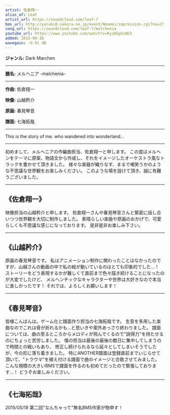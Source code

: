 ```yaml
---
artist: 佐倉翔一
alias_of: LeaF
artist_url: https://soundcloud.com/leaf-7
bms_url: http://yaruki0.sakura.ne.jp/event/Nmumei/impression.cgi?no=27
song_url: https://soundcloud.com/leaf-7/malchenia
youtube_url: https://www.youtube.com/watch?v=KyzbSpSsNCk
added: 2015-09-18
wavegain: -9.91 dB
---
```


__ジャンル:__
Dark Marchen

---

__題名:__
メルヘニア -malchenia-

---

__作曲:__
佐倉翔一

__映像:__
山越矜介

__原画:__
春見琴音

__譜面:__
七海拓哉


---

This is the story of me. who wandered into wonderland...

---

初めまして、メルヘニアの作編曲担当、佐倉翔一と申します。
この度はメルヘンをテーマに原案、物語文から作成し、それをイメージしたオーケストラ風なトラックを書かせて頂きました。
様々な楽器が織りなす、まるで嘲笑うかのような不思議な世界観をお楽しみください。
このような場を設けて頂き、誠に有難うございました。


---

## 《佐倉翔一》

映像担当の山越矜介と申します。
佐倉翔一さんや春見琴音さんと緊密に話し合いつつ世界観を大切に制作しました。
素晴らしい楽曲や原画のおかげで、可愛らしくも不思議な感じになっております。
是非是非お楽しみ下さい。


---

## 《山越矜介》

原画の春見琴音です。
私はアニメーション制作に関わったことはなかったのですが、山越さんの動画の中で私の絵が動いているのはとても印象的でした…！
ストーリーをどう表現するかが難しくて直前まで色々描き続けることになったのが大変でしたけど、
メルヘンチックなキャラクターや世界は大好きなので本当に楽しかったです！
それでは、よろしくお願いします！


---

## 《春見琴音》

皆様こんばんは。ゲーム化と譜面作り担当の七海拓哉です。
生音を多用した楽曲なのでこれは骨が折れるかも…と思いきや案外あっさり終わりました。
譜面については、曲の至るところからメロディが飛んでくるので"説得力"を持たせるのにちょっと苦労しました。
僕の担当は最後の最後の数日に集中してしまうので時間との戦いもあり、
修正し続けられるなら延々としてしまいそうでしたが、今の形に落ち着きました。
特にANOTHER譜面は登録直前までいじらせて頂いて、"トラウマ"を植え付ける譜面で曲のイメージと合致させてみました。
こんな規模の大きいBMSで譜面を作るのも初めてだったので緊張しております…！
どうぞお楽しみください。


---

## 《七海拓哉》

2015/05/18
第二回"なんちゃって"無名BMS作家が物申す！
